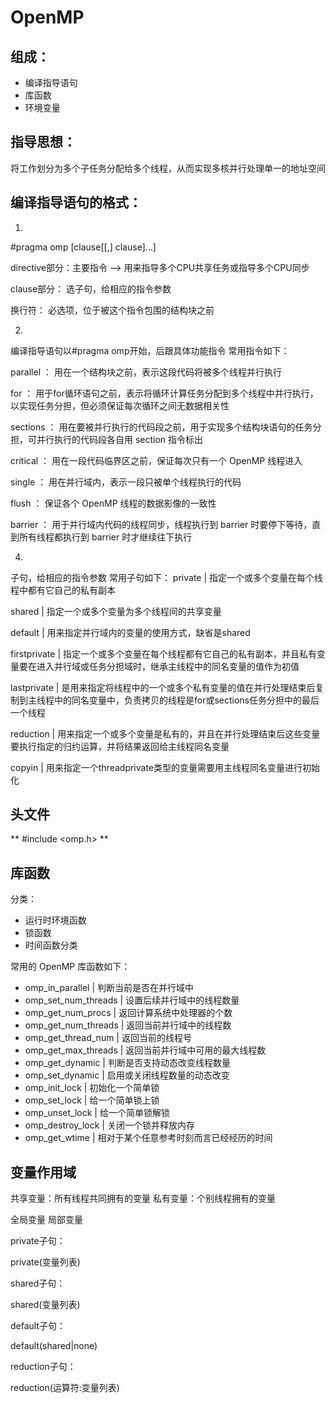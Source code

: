 # OpenMP

## 组成：
- 编译指导语句
- 库函数
- 环境变量

## 指导思想：
将工作划分为多个子任务分配给多个线程，从而实现多核并行处理单一的地址空间

## 编译指导语句的格式：
1. 
#pragma omp <directive> [clause[[,] clause]...]

directive部分：主要指令 —-> 用来指导多个CPU共享任务或指导多个CPU同步

clause部分：   选子句，给相应的指令参数


换行符：       必选项，位于被这个指令包围的结构块之前

2. 
编译指导语句以#pragma omp开始，后跟具体功能指令
常用指令如下：

parallel  ： 用在一个结构块之前，表示这段代码将被多个线程并行执行

for       ： 用于for循环语句之前，表示将循环计算任务分配到多个线程中并行执行，以实现任务分担，但必须保证每次循环之间无数据相关性

sections  ： 用在要被并行执行的代码段之前，用于实现多个结构块语句的任务分担，可并行执行的代码段各自用 section 指令标出

critical  ： 用在一段代码临界区之前，保证每次只有一个 OpenMP 线程进入

single    ： 用在并行域内，表示一段只被单个线程执行的代码

flush     ： 保证各个 OpenMP 线程的数据影像的一致性

barrier   ： 用于并行域内代码的线程同步，线程执行到 barrier 时要停下等待，直到所有线程都执行到 barrier 时才继续往下执行

4. 
子句，给相应的指令参数
常用子句如下：
private      | 指定一个或多个变量在每个线程中都有它自己的私有副本

shared       | 指定一个或多个变量为多个线程间的共享变量

default      | 用来指定并行域内的变量的使用方式，缺省是shared

firstprivate | 指定一个或多个变量在每个线程都有它自己的私有副本，并且私有变量要在进入并行域或任务分担域时，继承主线程中的同名变量的值作为初值

lastprivate  | 是用来指定将线程中的一个或多个私有变量的值在并行处理结束后复制到主线程中的同名变量中，负责拷贝的线程是for或sections任务分担中的最后一个线程

reduction    | 用来指定一个或多个变量是私有的，并且在并行处理结束后这些变量要执行指定的归约运算，并将结果返回给主线程同名变量

copyin       | 用来指定一个threadprivate类型的变量需要用主线程同名变量进行初始化 

## 头文件

** #include <omp.h> **


## 库函数

分类：
- 运行时环境函数
- 锁函数
- 时间函数分类

常用的 OpenMP 库函数如下：
- omp_in_parallel      |  判断当前是否在并行域中
- omp_set_num_threads  |  设置后续并行域中的线程数量
- omp_get_num_procs    |  返回计算系统中处理器的个数
- omp_get_num_threads  |  返回当前并行域中的线程数
- omp_get_thread_num   |  返回当前的线程号
- omp_get_max_threads  |  返回当前并行域中可用的最大线程数
- omp_get_dynamic      |  判断是否支持动态改变线程数量
- omp_set_dynamic      |  启用或关闭线程数量的动态改变
- omp_init_lock        |  初始化一个简单锁
- omp_set_lock         |  给一个简单锁上锁
- omp_unset_lock       |  给一个简单锁解锁
- omp_destroy_lock     |  关闭一个锁并释放内存
- omp_get_wtime        |  相对于某个任意参考时刻而言已经经历的时间 

## 变量作用域
共享变量：所有线程共同拥有的变量
私有变量：个别线程拥有的变量

全局变量
局部变量

private子句：

private(变量列表)


shared子句：

shared(变量列表)


default子句：

default(shared|none)


reduction子句：

reduction(运算符:变量列表)
